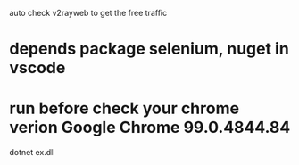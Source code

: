 auto check v2rayweb to get the free traffic 

# depends package selenium, nuget in vscode 


# run before check your  chrome verion Google Chrome 99.0.4844.84 
dotnet ex.dll



